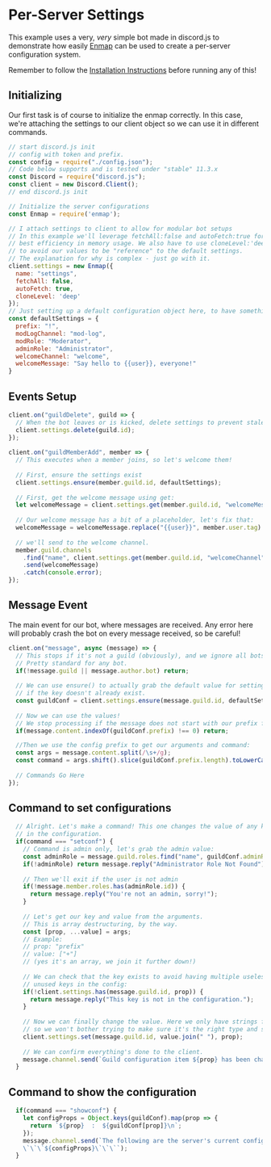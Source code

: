 # Per-Server Settings

This example uses a very, _very_ simple bot made in discord.js to demonstrate how easily [Enmap](https://www.npmjs.com/package/enmap) can be used to create a per-server configuration system.

Remember to follow the [Installation Instructions](../install/) before running any of this!

## Initializing

Our first task is of course to initialize the enmap correctly. In this case, we're attaching the settings to our client object so we can use it in different commands. 

```javascript
// start discord.js init
// config with token and prefix.
const config = require("./config.json"); 
// Code below supports and is tested under "stable" 11.3.x
const Discord = require("discord.js");
const client = new Discord.Client();
// end discord.js init

// Initialize the server configurations
const Enmap = require('enmap');

// I attach settings to client to allow for modular bot setups
// In this example we'll leverage fetchAll:false and autoFetch:true for
// best efficiency in memory usage. We also have to use cloneLevel:'deep'
// to avoid our values to be "reference" to the default settings.
// The explanation for why is complex - just go with it.
client.settings = new Enmap({
  name: "settings",
  fetchAll: false,
  autoFetch: true,
  cloneLevel: 'deep'
});
// Just setting up a default configuration object here, to have somethign to insert.
const defaultSettings = {
  prefix: "!",
  modLogChannel: "mod-log",
  modRole: "Moderator",
  adminRole: "Administrator",
  welcomeChannel: "welcome",
  welcomeMessage: "Say hello to {{user}}, everyone!"
}
```

## Events Setup

```javascript
client.on("guildDelete", guild => {
  // When the bot leaves or is kicked, delete settings to prevent stale entries.
  client.settings.delete(guild.id);
});
  
client.on("guildMemberAdd", member => {
  // This executes when a member joins, so let's welcome them!
  
  // First, ensure the settings exist
  client.settings.ensure(member.guild.id, defaultSettings);
  
  // First, get the welcome message using get: 
  let welcomeMessage = client.settings.get(member.guild.id, "welcomeMessage");
  
  // Our welcome message has a bit of a placeholder, let's fix that:
  welcomeMessage = welcomeMessage.replace("{{user}}", member.user.tag)
  
  // we'll send to the welcome channel.
  member.guild.channels
    .find("name", client.settings.get(member.guild.id, "welcomeChannel"))
    .send(welcomeMessage)
    .catch(console.error);
});
```

## Message Event

The main event for our bot, where messages are received. Any error here will probably crash the bot on every message received, so be careful!

```javascript
client.on("message", async (message) => {
  // This stops if it's not a guild (obviously), and we ignore all bots.
  // Pretty standard for any bot.
  if(!message.guild || message.author.bot) return;
  
  // We can use ensure() to actually grab the default value for settings,
  // if the key doesn't already exist. 
  const guildConf = client.settings.ensure(message.guild.id, defaultSettings);
  
  // Now we can use the values! 
  // We stop processing if the message does not start with our prefix for this guild.
  if(message.content.indexOf(guildConf.prefix) !== 0) return;

  //Then we use the config prefix to get our arguments and command:
  const args = message.content.split(/\s+/g);
  const command = args.shift().slice(guildConf.prefix.length).toLowerCase();
  
  // Commands Go Here
});
```

## Command to set configurations

```javascript
  // Alright. Let's make a command! This one changes the value of any key
  // in the configuration.
  if(command === "setconf") {
    // Command is admin only, let's grab the admin value: 
    const adminRole = message.guild.roles.find("name", guildConf.adminRole);
    if(!adminRole) return message.reply("Administrator Role Not Found");
    
    // Then we'll exit if the user is not admin
    if(!message.member.roles.has(adminRole.id)) {
      return message.reply("You're not an admin, sorry!");
    }
    
    // Let's get our key and value from the arguments. 
    // This is array destructuring, by the way. 
    const [prop, ...value] = args;
    // Example: 
    // prop: "prefix"
    // value: ["+"]
    // (yes it's an array, we join it further down!)
    
    // We can check that the key exists to avoid having multiple useless, 
    // unused keys in the config:
    if(!client.settings.has(message.guild.id, prop)) {
      return message.reply("This key is not in the configuration.");
    }
    
    // Now we can finally change the value. Here we only have strings for values 
    // so we won't bother trying to make sure it's the right type and such. 
    client.settings.set(message.guild.id, value.join(" "), prop);
    
    // We can confirm everything's done to the client.
    message.channel.send(`Guild configuration item ${prop} has been changed to:\n\`${value.join(" ")}\``);
  }
```

## Command to show the configuration

```javascript
  if(command === "showconf") {
    let configProps = Object.keys(guildConf).map(prop => {
      return `${prop}  :  ${guildConf[prop]}\n`;
    });
    message.channel.send(`The following are the server's current configuration:
    \`\`\`${configProps}\`\`\``);
  }
```



